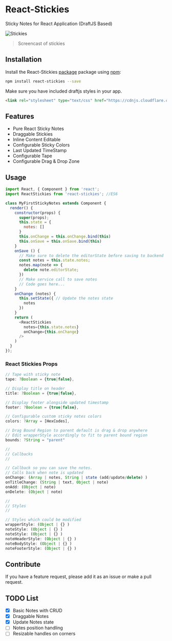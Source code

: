 # React-Stickies

Sticky Notes for React Application (DraftJS Based)

![Stickies](http://i.giphy.com/j4U83Mnt5BW7u.gif)
> Screencast of stickies

## Installation

Install the React-Stickies [package](https://www.npmjs.org/package/react-stickies) package using [npm](https://www.npmjs.com/):

```bash
npm install react-stickies --save
```

Make sure you have included draftjs styles in your app.

```html
<link rel="stylesheet" type="text/css" href="https://cdnjs.cloudflare.com/ajax/libs/draft-js/0.7.0/Draft.min.css">
```

## Features

* Pure React Sticky Notes
* Draggable Stickies
* Inline Content Editable
* Configurable Sticky Colors
* Last Updated TimeStamp
* Configurable Tape
* Configurable Drag & Drop Zone

## Usage

```javascript
import React, { Component } from 'react';
import ReactStickies from 'react-stickies'; //ES6

class MyFirstStickyNotes extends Component {
  render() {
    constructor(props) {
      super(props);
      this.state = {
        notes: []
      }
      this.onChange = this.onChange.bind(this)
      this.onSave = this.onSave.bind(this)
    }  
    onSave () {
      // Make sure to delete the editorState before saving to backend
      const notes = this.state.notes;
      notes.map(note => {
        delete note.editorState;
      })
      // Make service call to save notes
      // Code goes here...
    }
    onChange (notes) {
      this.setState({ // Update the notes state
        notes
      })
    }
    return (
      <ReactStickies
        notes={this.state.notes}
        onChange={this.onChange}
      />
    )
  }
});
```

### React Stickies Props

```javascript
// Tape with sticky note
tape: ?Boolean = {true|false},

// Display title on header
title: ?Boolean = {true|false},

// Display footer alongside updated timestamp
footer: ?Boolean = {true|false},

// Configurable custom sticky notes colors
colors: ?Array = [HexCodes],

// Drag Bound Region to parent default is drag & drop anywhere
// Edit wrapperStyle accordingly to fit to parent bound region
bounds: ?String = "parent"

//
// Callbacks
//

// Callback so you can save the notes.
// Calls back when note is updated
onChange: (Array | notes, String | state (add/update/delete) )
onTitleChange: (String | text, Object | note)
onAdd: (Object | note)
onDelete: (Object | note)

//
// Styles
//

// Styles which could be modified
wrapperStyle: (Object | {} )
noteStyle: (Object | {} )
noteStyle: (Object | {} )
noteHeaderStyle: (Object | {} )
noteBodyStyle: (Object | {} )
noteFooterStyle: (Object | {} )

```


## Contribute

If you have a feature request, please add it as an issue or make a pull request.

## TODO List

- [x] Basic Notes with CRUD
- [x] Draggable Notes
- [x] Update Notes state
- [ ] Notes position handling
- [ ] Resizable handles on corners
